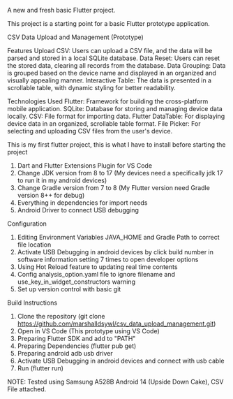 A new and fresh basic Flutter project.

This project is a starting point for a basic Flutter prototype application.

CSV Data Upload and Management (Prototype)

Features
Upload CSV: Users can upload a CSV file, and the data will be parsed and stored in a local SQLite database.
Data Reset: Users can reset the stored data, clearing all records from the database.
Data Grouping: Data is grouped based on the device name and displayed in an organized and visually appealing manner.
Interactive Table: The data is presented in a scrollable table, with dynamic styling for better readability.

Technologies Used
Flutter: Framework for building the cross-platform mobile application.
SQLite: Database for storing and managing device data locally.
CSV: File format for importing data.
Flutter DataTable: For displaying device data in an organized, scrollable table format.
File Picker: For selecting and uploading CSV files from the user's device. 

This is my first flutter project, this is what I have to install before starting the project
1. Dart and Flutter Extensions Plugin for VS Code
2. Change JDK version from 8 to 17 (My devices need a specifically jdk 17 to run it in my android devices)
3. Change Gradle version from 7 to 8 (My Flutter version need Gradle version 8++ for debug)
4. Everything in dependencies for import needs
5. Android Driver to connect USB debugging

Configuration
1. Editing Environment Variables JAVA_HOME and Gradle Path to correct file location
2. Activate USB Debugging in android devices by click build number in software information setting 7 times to open developer options
3. Using Hot Reload feature to updating real time contents
4. Config analysis_option.yaml file to ignore filename and use_key_in_widget_constructors warning
5. Set up version control with basic git

Build Instructions
1. Clone the repository (git clone https://github.com/marshalldsywl/csv_data_upload_management.git)
2. Open in VS Code (This prototype using VS Code)
3. Preparing Flutter SDK and add to "PATH"
4. Preparing Dependencies (flutter pub get)
5. Preparing android adb usb driver
6. Activate USB Debugging in android devices and connect with usb cable
7. Run (flutter run)

NOTE: Tested using Samsung A528B Android 14 (Upside Down Cake), CSV File attached.

